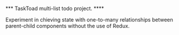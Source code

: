 *** TaskToad multi-list todo project.  ****

Experiment in chieving state with one-to-many relationships between parent-child components without the use of Redux.